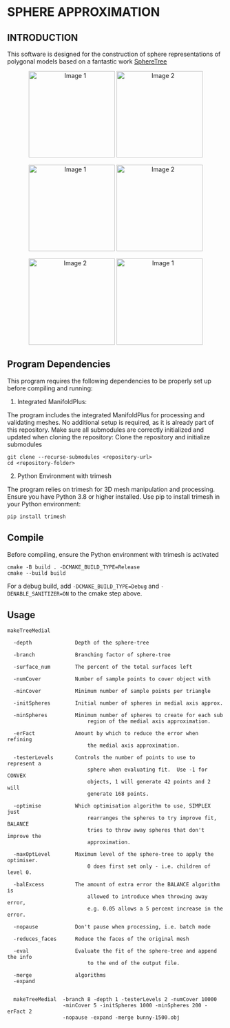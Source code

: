 
# SPHERE APPROXIMATION

## INTRODUCTION

This software is designed for the construction of sphere representations
of polygonal models based on a fantastic work [SphereTree](https://github.com/mlund/spheretree.git)

<p align="center">
  <img src="https://github.com/user-attachments/assets/ac2e3b6a-6a30-46d4-a211-f07bbb09a1dc" alt="Image 1" width="200">
  <img src="https://github.com/user-attachments/assets/5b851bf3-db31-4281-9beb-ee026f84ccf9" alt="Image 2" width="200">
</p>

<p align="center">
  <img src="https://github.com/user-attachments/assets/8ebe6235-737a-4058-9f7a-05f48c71b6b3" alt="Image 1" width="200">
  <img src="https://github.com/user-attachments/assets/0e5db557-0f87-439e-bb6c-e850fb81aec7" alt="Image 2" width="200">
</p>

<p align="center">
  <img src="https://github.com/user-attachments/assets/2ecf3c4d-2209-4e69-acbc-570510092a01" alt="Image 2" width="200">
  <img src="https://github.com/user-attachments/assets/28043498-e8e7-4fae-a09d-2caf87c24009" alt="Image 1" width="200">
</p>



## Program Dependencies

This program requires the following dependencies to be properly set up before compiling and running:
1. Integrated ManifoldPlus:
   
The program includes the integrated ManifoldPlus for processing and validating meshes. No additional setup is required, as it is already part of this repository. Make sure all submodules are correctly initialized and updated when cloning the repository:
Clone the repository and initialize submodules
```console
git clone --recurse-submodules <repository-url>
cd <repository-folder>
```

2. Python Environment with trimesh
   
The program relies on trimesh for 3D mesh manipulation and processing. Ensure you have Python 3.8 or higher installed.
Use pip to install trimesh in your Python environment:

```console
pip install trimesh
```

## Compile

Before compiling, ensure the Python environment with trimesh is activated

```console
cmake -B build . -DCMAKE_BUILD_TYPE=Release
cmake --build build
```
For a debug build, add `-DCMAKE_BUILD_TYPE=Debug` and `-DENABLE_SANITIZER=ON` to the cmake step above.

## Usage

~~~
makeTreeMedial

  -depth              Depth of the sphere-tree

  -branch             Branching factor of sphere-tree

  -surface_num        The percent of the total surfaces left

  -numCover           Number of sample points to cover object with

  -minCover           Minimum number of sample points per triangle

  -initSpheres        Initial number of spheres in medial axis approx.

  -minSpheres         Minimum number of spheres to create for each sub
                          region of the medial axis approximation.

  -erFact             Amount by which to reduce the error when refining
                          the medial axis approximation.

  -testerLevels       Controls the number of points to use to represent a
                          sphere when evaluating fit.  Use -1 for CONVEX
                          objects, 1 will generate 42 points and 2 will
                          generate 168 points.

  -optimise           Which optimisation algorithm to use, SIMPLEX just
                          rearranges the spheres to try improve fit, BALANCE
                          tries to throw away spheres that don't improve the
                          approximation.

  -maxOptLevel        Maximum level of the sphere-tree to apply the optimiser.
                          0 does first set only - i.e. children of level 0.

  -balExcess          The amount of extra error the BALANCE algorithm is
                          allowed to introduce when throwing away error,
                          e.g. 0.05 allows a 5 percent increase in the error.

  -nopause            Don't pause when processing, i.e. batch mode

  -reduces_faces      Reduce the faces of the original mesh

  -eval               Evaluate the fit of the sphere-tree and append the info
                          to the end of the output file.

  -merge              algorithms
  -expand


  makeTreeMedial  -branch 8 -depth 1 -testerLevels 2 -numCover 10000
                  -minCover 5 -initSpheres 1000 -minSpheres 200 -erFact 2
                  -nopause -expand -merge bunny-1500.obj

~~~
